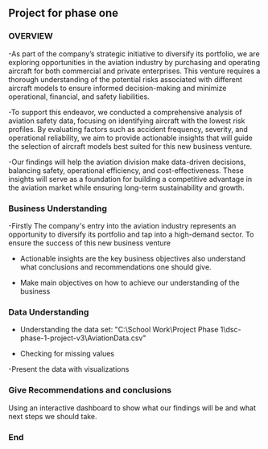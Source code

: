 ## Project for phase one

### OVERVIEW

-As part of the company’s strategic initiative to diversify its portfolio, we are exploring opportunities in the aviation industry by purchasing and operating aircraft for both commercial and private enterprises. This venture requires a thorough understanding of the potential risks associated with different aircraft models to ensure informed decision-making and minimize operational, financial, and safety liabilities.

-To support this endeavor, we conducted a comprehensive analysis of aviation safety data, focusing on identifying aircraft with the lowest risk profiles. By evaluating factors such as accident frequency, severity, and operational reliability, we aim to provide actionable insights that will guide the selection of aircraft models best suited for this new business venture.

-Our findings will help the aviation division make data-driven decisions, balancing safety, operational efficiency, and cost-effectiveness. These insights will serve as a foundation for building a competitive advantage in the aviation market while ensuring long-term sustainability and growth.

 ### Business Understanding
  -Firstly The company's entry into the aviation industry represents an opportunity to diversify its portfolio and tap into a high-demand sector. To ensure the success of this new business venture
  
  - Actionable insights are the key business objectives also understand what conclusions and recommendations one should give.
    
  - Make main objectives on how to achieve our understanding of the business

### Data Understanding 
- Understanding the data set:
"C:\School Work\Project Phase 1\dsc-phase-1-project-v3\AviationData.csv"
  
- Checking for missing values

-Present the data with visualizations

### Give Recommendations and conclusions
Using an interactive dashboard to show what our findings will be and what next steps we should take.
### End
